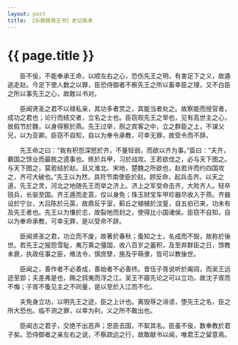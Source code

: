 ```yaml
---
layout: post
title: 《乐毅报燕王书》史记版本
---
```


{{ page.title }}
================

　　臣不佞，不能奉承王命，以顺左右之心，恐伤先王之明，有害足下之义，故遁逃走赵。今足下使人数之以罪，臣恐侍御者不察先王之所以畜幸臣之理，又不白臣之所以事先王之心，故敢以书对。

　　臣闻贤圣之君不以禄私亲，其功多者赏之，其能当者处之。故察能而授官者，成功之君也；论行而结交者，立名之士也。臣窃观先王之举也，见有高世主之心，故假节於魏，以身得察於燕。先王过举，厕之宾客之中，立之群臣之上，不谋父兄，以为亚卿。臣窃不自知，自以为奉令承教，可幸无罪，故受令而不辞。

　　先王命之曰：“我有积怨深怒於齐，不量轻弱，而欲以齐为事。”臣曰：“夫齐，霸国之馀业而最胜之遗事也。练於兵甲，习於战攻。王若欲伐之，必与天下图之。与天下图之，莫若结於赵。且又淮北、宋地，楚魏之所欲也，赵若许而约四国攻之，齐可大破也。”先王以为然，具符节南使臣於赵。顾反命，起兵击齐。以天之道，先王之灵，河北之地随先王而举之济上。济上之军受命击齐，大败齐人。轻卒锐兵，长驱至国。齐王遁而走莒，仅以身免；珠玉财宝车甲珍器尽收入于燕。齐器设於宁台，大吕陈於元英，故鼎反乎室，蓟丘之植植於汶篁，自五伯已来，功未有及先王者也。先王以为慊於志，故裂地而封之，使得比小国诸侯。臣窃不自知，自以为奉命承教，可幸无罪，是以受命不辞。

　　臣闻贤圣之君，功立而不废，故著於春秋；蚤知之士，名成而不毁，故称於後世。若先王之报怨雪耻，夷万乘之彊国，收八百岁之蓄积，及至弃群臣之日，馀教未衰，执政任事之臣，脩法令，慎庶孽，施及乎萌隶，皆可以教後世。

　　臣闻之，善作者不必善成，善始者不必善终。昔伍子胥说听於阖闾，而吴王远迹至郢；夫差弗是也，赐之鸱夷而浮之江。吴王不寤先论之可以立功，故沈子胥而不悔；子胥不蚤见主之不同量，是以至於入江而不化。

　　夫免身立功，以明先王之迹，臣之上计也。离毁辱之诽谤，堕先王之名，臣之所大恐也。临不测之罪，以幸为利，义之所不敢出也。

　　臣闻古之君子，交绝不出恶声；忠臣去国，不絜其名。臣虽不佞，数奉教於君子矣。恐侍御者之亲左右之说，不察疏远之行，故敢献书以闻，唯君王之留意焉。